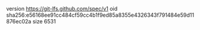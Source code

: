version https://git-lfs.github.com/spec/v1
oid sha256:e56168ee91cc484cf59cc4b1f9ed85a8355e4326343f791484e59d11876ec02a
size 6531
